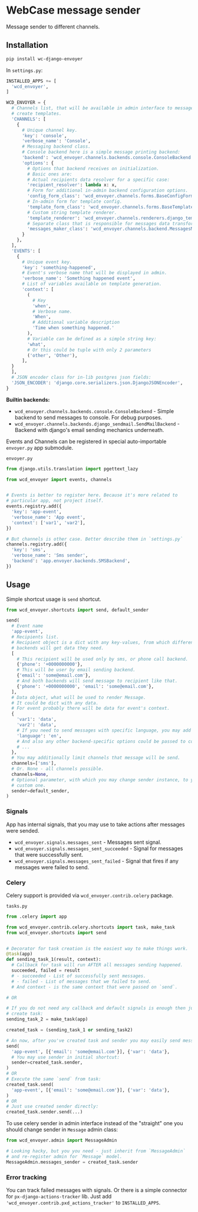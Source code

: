 # WebCase message sender

Message sender to different channels.

## Installation

```sh
pip install wc-django-envoyer
```

In `settings.py`:

```python
INSTALLED_APPS += [
  'wcd_envoyer',
]

WCD_ENVOYER = {
  # Channels list, that will be available in admin interface to message
  # create templates.
  'CHANNELS': [
    {
      # Unique channel key.
      'key': 'console',
      'verbose_name': 'Console',
      # Messaging backend class.
      # Console backend here is a simple message printing backend:
      'backend': 'wcd_envoyer.channels.backends.console.ConsoleBackend',
      'options': {
        # Options that backend receives on initialization.
        # Basic ones are:
        # Actual recipients data resolver for a specific case:
        'recipient_resolver': lambda x: x,
        # Form for additional in-admin backend configuration options.
        'config_form_class': 'wcd_envoyer.channels.forms.BaseConfigForm',
        # In-admin form for template config.
        'template_form_class': 'wcd_envoyer.channels.forms.BaseTemplateForm',
        # Custom string template renderer.
        'template_renderer': 'wcd_envoyer.channels.renderers.django_template_renderer',
        # Separate class that is responsible for messages data transformations.
        'messages_maker_class': 'wcd_envoyer.channels.backend.MessagesMaker',
      }
    },
  ],
  'EVENTS': [
    {
      # Unique event key.
      'key': 'something-happened',
      # Event's verbose name that will be displayed in admin.
      'verbose_name': 'Something happened event',
      # List of variables available on template generation.
      'context': [
        (
          # Key
          'when',
          # Verbose name.
          'When',
          # Additional variable description
          'Time when something happened.'
        ),
        # Variable can be defined as a simple string key:
        'what',
        # Or this could be tuple with only 2 parameters
        ('other', 'Other'),
      ],
  }
  ],
  # JSON encoder class for in-lib postgres json fields:
  'JSON_ENCODER': 'django.core.serializers.json.DjangoJSONEncoder',
}
```

**Builtin backends:**

- `wcd_envoyer.channels.backends.console.ConsoleBackend` - Simple backend to send messages to console. For debug purposes.
- `wcd_envoyer.channels.backends.django_sendmail.SendMailBackend` - Backend with django's email sending mechanics underneath.

Events and Channels can be registered in special auto-importable `envoyer.py` app submodule.

`envoyer.py`
```python
from django.utils.translation import pgettext_lazy

from wcd_envoyer import events, channels


# Events is better to register here. Because it's more related to
# particular app, not project itself.
events.registry.add({
  'key': 'app-event',
  'verbose_name': 'App event',
  'context': ['var1', 'var2'],
})

# But channels is other case. Better describe them in `settings.py`
channels.registry.add({
  'key': 'sms',
  'verbose_name': 'Sms sender',
  'backend': 'app.envoyer.backends.SMSBackend',
})
```

## Usage

Simple shortcut usage is `send` shortcut.

```python
from wcd_envoyer.shortcuts import send, default_sender

send(
  # Event name
  'app-event',
  # Recipients list.
  # Recipient object is a dict with any key-values, from which different
  # backends will get data they need.
  [
    # This recipient will be used only by sms, or phone call backend.
    {'phone': '+0000000000'},
    # This will be user by email sending backend.
    {'email': 'some@email.com'},
    # And both backends will send message to recipient like that.
    {'phone': '+0000000000', 'email': 'some@email.com'},
  ],
  # Data object, what will be used to render Message.
  # It could be dict with any data.
  # For event probably there will be data for event's context.
  {
    'var1': 'data',
    'var2': 'data',
    # If you need to send messages with specific language, you may add it here:
    'language': 'en',
    # And also any other backend-specific options could be passed to context.
    # ...
  },
  # You may additionally limit channels that message will be send.
  channels=['sms'],
  # Or. None - all channels possible.
  channels=None,
  # Optional parameter, with which you may change sender instance, to your
  # custom one.
  sender=default_sender,
)
```

### Signals

App has internal signals, that you may use to take actions after messages were sended.

- `wcd_envoyer.signals.messages_sent` - Messages sent signal.
- `wcd_envoyer.signals.messages_sent_succeeded` - Signal for messages that were successfully sent.
- `wcd_envoyer.signals.messages_sent_failed` - Signal that fires if any messages were failed to send.

### Celery

Celery support is provided via `wcd_envoyer.contrib.celery` package.

`tasks.py`
```python
from .celery import app

from wcd_envoyer.contrib.celery.shortcuts import task, make_task
from wcd_envoyer.shortcuts import send


# Decorator for task creation is the easiest way to make things work.
@task(app)
def sending_task_1(result, context):
  # Callback for task will run AFTER all messages sending happened.
  succeeded, failed = result
  # - succeeded - List of successfully sent messages.
  # - failed - List of messages that we failed to send.
  # And context - is the same context that were passed on `send`.

# OR

# If you do not need any callback and default signals is enough then just
# create task:
sending_task_2 = make_task(app)

created_task = (sending_task_1 or sending_task2)

# An now, after you've created task and sender you may easily send messages:
send(
  'app-event', [{'email': 'some@email.com'}], {'var': 'data'},
  # You may use sender in initial shortcut:
  sender=created_task.sender,
)
# OR
# Execute the same `send` from task:
created_task.send(
  'app-event', [{'email': 'some@email.com'}], {'var': 'data'},
)
# OR
# Just use created sender directly:
created_task.sender.send(...)
```

To use celery sender in admin interface instead of the "straight" one you should change sender in `Message` admin class:

```python
from wcd_envoyer.admin import MessageAdmin

# Looking hacky, but you you need - just inherit from `MessageAdmin`
# and re-register admin for `Message` model.
MessageAdmin.messages_sender = created_task.sender
```

### Error tracking

You can track failed messages with signals. Or there is a simple connector for `px-django-actions-tracker` lib. Just add `'wcd_envoyer.contrib.pxd_actions_tracker'` to `INSTALLED_APPS`.
